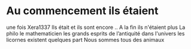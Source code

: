 #  Au commencement ils étaient 
une fois
Xera1337
Ils était et ils sont encore ..
A la fin ils n'étaient plus
La philo
le mathematicien
les grands esprits de l’antiquité 
dans l'univers les licornes existent quelques part
Nous sommes tous des animaux
